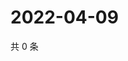 # 2022-04-09

共 0 条

<!-- BEGIN WEIBO -->
<!-- 最后更新时间 Sat Apr 09 2022 04:16:10 GMT+0800 (China Standard Time) -->

<!-- END WEIBO -->
